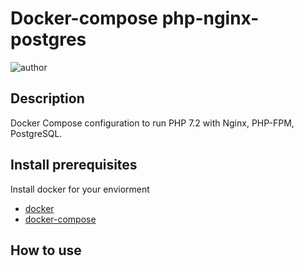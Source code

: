 Docker-compose php-nginx-postgres
===
![author](https://img.shields.io/badge/author-Andy-blue.svg)

## Description
Docker Compose configuration to run PHP 7.2 with Nginx, PHP-FPM, PostgreSQL.

## Install prerequisites
Install docker for your enviorment

- [docker](https://docs.docker.com/install/)
- [docker-compose](https://docs.docker.com/compose/install/)

## How to use

